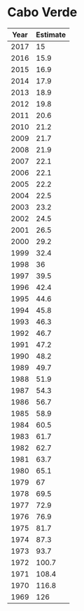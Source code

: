 # Cabo Verde

| Year | Estimate |
| ---- | -------- |
| 2017 | 15 |
| 2016 | 15.9 |
| 2015 | 16.9 |
| 2014 | 17.9 |
| 2013 | 18.9 |
| 2012 | 19.8 |
| 2011 | 20.6 |
| 2010 | 21.2 |
| 2009 | 21.7 |
| 2008 | 21.9 |
| 2007 | 22.1 |
| 2006 | 22.1 |
| 2005 | 22.2 |
| 2004 | 22.5 |
| 2003 | 23.2 |
| 2002 | 24.5 |
| 2001 | 26.5 |
| 2000 | 29.2 |
| 1999 | 32.4 |
| 1998 | 36 |
| 1997 | 39.5 |
| 1996 | 42.4 |
| 1995 | 44.6 |
| 1994 | 45.8 |
| 1993 | 46.3 |
| 1992 | 46.7 |
| 1991 | 47.2 |
| 1990 | 48.2 |
| 1989 | 49.7 |
| 1988 | 51.9 |
| 1987 | 54.3 |
| 1986 | 56.7 |
| 1985 | 58.9 |
| 1984 | 60.5 |
| 1983 | 61.7 |
| 1982 | 62.7 |
| 1981 | 63.7 |
| 1980 | 65.1 |
| 1979 | 67 |
| 1978 | 69.5 |
| 1977 | 72.9 |
| 1976 | 76.9 |
| 1975 | 81.7 |
| 1974 | 87.3 |
| 1973 | 93.7 |
| 1972 | 100.7 |
| 1971 | 108.4 |
| 1970 | 116.8 |
| 1969 | 126 |